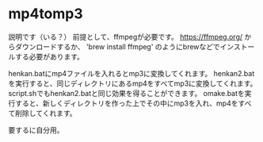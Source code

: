 # mp4tomp3
説明です（いる？）
前提として、ffmpegが必要です。
https://ffmpeg.org/ からダウンロードするか、
'brew install ffmpeg' のようにbrewなどでインストールする必要があります。

henkan.batにmp4ファイルを入れるとmp3に変換してくれます。
henkan2.batを実行すると、同じディレクトリにあるmp4をすべてmp3に変換してくれます。
script.shでもhenkan2.batと同じ効果を得ることができます。
omake.batを実行すると、新しくディレクトリを作った上でその中にmp3を入れ、mp4をすべて削除してくれます。

要するに自分用。